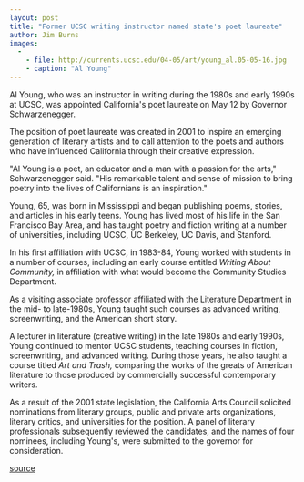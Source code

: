 ```yaml
---
layout: post
title: "Former UCSC writing instructor named state's poet laureate"
author: Jim Burns
images:
  -
    - file: http://currents.ucsc.edu/04-05/art/young_al.05-05-16.jpg
    - caption: "Al Young"
---
```


Al Young, who was an instructor in writing during the 1980s and early 1990s at UCSC, was appointed California's poet laureate on May 12 by Governor Schwarzenegger.

The position of poet laureate was created in 2001 to inspire an emerging generation of literary artists and to call attention to the poets and authors who have influenced California through their creative expression.  

"Al Young is a poet, an educator and a man with a passion for the arts," Schwarzenegger said. "His remarkable talent and sense of mission to bring poetry into the lives of Californians is an inspiration."  

Young, 65, was born in Mississippi and began publishing poems, stories, and articles in his early teens. Young has lived most of his life in the San Francisco Bay Area, and has taught poetry and fiction writing at a number of universities, including UCSC, UC Berkeley, UC Davis, and Stanford.  

In his first affiliation with UCSC, in 1983-84, Young worked with students in a number of courses, including an early course entitled _Writing About Community,_ in affiliation with what would become the Community Studies Department.  

As a visiting associate professor affiliated with the Literature Department in the mid- to late-1980s, Young taught such courses as advanced writing, screenwriting, and the American short story.  

A lecturer in literature (creative writing) in the late 1980s and early 1990s, Young continued to mentor UCSC students, teaching courses in fiction, screenwriting, and advanced writing. During those years, he also taught a course titled _Art and Trash,_ comparing the works of the greats of American literature to those produced by commercially successful contemporary writers.  

As a result of the 2001 state legislation, the California Arts Council solicited nominations from literary groups, public and private arts organizations, literary critics, and universities for the position. A panel of literary professionals subsequently reviewed the candidates, and the names of four nominees, including Young's, were submitted to the governor for consideration.  

[source](http://www1.ucsc.edu/currents/04-05/05-16/young.asp "Permalink to young")
